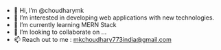 - 👋 Hi, I’m @choudharymk
- 👀 I’m interested in developing web applications with new technologies. 
- 🌱 I’m currently learning MERN Stack 
- 💞️ I’m looking to collaborate on ...
- 📫 Reach out to me : mkchoudhary773india@gmail.com

<!---
choudharymk/choudharymk is a ✨ special ✨ repository because its `README.md` (this file) appears on your GitHub profile.
You can click the Preview link to take a look at your changes.
--->
